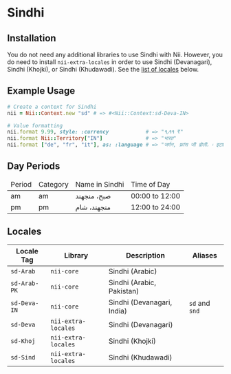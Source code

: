 <!-- This file has been generated. Source: languages/_template.md.erb -->

# Sindhi

## Installation

You do not need any additional libraries to use Sindhi with Nii.
However, you do need to install `nii-extra-locales` in order to use Sindhi (Devanagari), Sindhi (Khojki), or Sindhi (Khudawadi).
See the [list of locales](#locales) below.

## Example Usage

``` ruby
# Create a context for Sindhi
nii = Nii::Context.new "sd" # => #<Nii::Context:sd-Deva-IN>

# Value formatting
nii.format 9.99, style: :currency            # => "٩٫٩٩ ₹"
nii.format Nii::Territory["IN"]              # => "भारत"
nii.format ["de", "fr", "it"], as: :language # => "जर्मन, फ़्रांस जी ॿोली، ۽ इटालियनु"
```

## Day Periods


<table>
  <thead>
    <tr>
      <td>Period</td>
      <td>Category</td>
      <td>Name in Sindhi</td>
      <td>Time of Day</td>
    </tr>
  </thead>
  <tbody>
    <tr>
      <td>am</td>
      <td>am</td>
      <td>صبح، منجهند</td>
      <td>00:00 to 12:00</td>
    </tr>
    <tr>
      <td>pm</td>
      <td>pm</td>
      <td>منجهند، شام</td>
      <td>12:00 to 24:00</td>
    </tr>
  </tbody>
</table>



## Locales

<table>
  <thead>
    <tr>
      <th>Locale Tag</th>
      <th>Library</th>
      <th>Description</th>
      <th>Aliases</th>
    </tr>
  </thead>
  <tbody>
    <tr>
      <td><code>sd-Arab</code></td>
      <td><code>nii-core</code></td>
      <td>Sindhi (Arabic)</td>
      <td></td>
    </tr>
    <tr>
      <td><code>sd-Arab-PK</code></td>
      <td><code>nii-core</code></td>
      <td>Sindhi (Arabic, Pakistan)</td>
      <td></td>
    </tr>
    <tr>
      <td><code>sd-Deva-IN</code></td>
      <td><code>nii-core</code></td>
      <td>Sindhi (Devanagari, India)</td>
      <td><code>sd</code> and <code>snd</code></td>
    </tr>
    <tr>
      <td><code>sd-Deva</code></td>
      <td><code>nii-extra-locales</code></td>
      <td>Sindhi (Devanagari)</td>
      <td></td>
    </tr>
    <tr>
      <td><code>sd-Khoj</code></td>
      <td><code>nii-extra-locales</code></td>
      <td>Sindhi (Khojki)</td>
      <td></td>
    </tr>
    <tr>
      <td><code>sd-Sind</code></td>
      <td><code>nii-extra-locales</code></td>
      <td>Sindhi (Khudawadi)</td>
      <td></td>
    </tr>
  </tbody>
</table>


